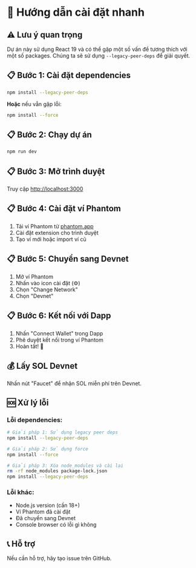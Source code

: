 # 🚀 Hướng dẫn cài đặt nhanh

## ⚠️ Lưu ý quan trọng

Dự án này sử dụng React 19 và có thể gặp một số vấn đề tương thích với một số packages. Chúng ta sẽ sử dụng `--legacy-peer-deps` để giải quyết.

## 📋 Bước 1: Cài đặt dependencies

```bash
npm install --legacy-peer-deps
```

**Hoặc** nếu vẫn gặp lỗi:

```bash
npm install --force
```

## 📋 Bước 2: Chạy dự án

```bash
npm run dev
```

## 📋 Bước 3: Mở trình duyệt

Truy cập [http://localhost:3000](http://localhost:3000)

## 📋 Bước 4: Cài đặt ví Phantom

1. Tải ví Phantom từ [phantom.app](https://phantom.app/)
2. Cài đặt extension cho trình duyệt
3. Tạo ví mới hoặc import ví cũ

## 📋 Bước 5: Chuyển sang Devnet

1. Mở ví Phantom
2. Nhấn vào icon cài đặt (⚙️)
3. Chọn "Change Network"
4. Chọn "Devnet"

## 📋 Bước 6: Kết nối với Dapp

1. Nhấn "Connect Wallet" trong Dapp
2. Phê duyệt kết nối trong ví Phantom
3. Hoàn tất! 🎉

## 💰 Lấy SOL Devnet

Nhấn nút "Faucet" để nhận SOL miễn phí trên Devnet.

## 🆘 Xử lý lỗi

### Lỗi dependencies:
```bash
# Giải pháp 1: Sử dụng legacy peer deps
npm install --legacy-peer-deps

# Giải pháp 2: Sử dụng force
npm install --force

# Giải pháp 3: Xóa node_modules và cài lại
rm -rf node_modules package-lock.json
npm install --legacy-peer-deps
```

### Lỗi khác:
- Node.js version (cần 18+)
- Ví Phantom đã cài đặt
- Đã chuyển sang Devnet
- Console browser có lỗi gì không

## 📞 Hỗ trợ

Nếu cần hỗ trợ, hãy tạo issue trên GitHub.
